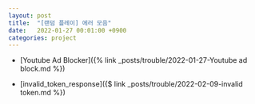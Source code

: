 ```yaml
---
layout: post
title:  "[랜덤 플레이] 에러 모음"
date:   2022-01-27 00:01:00 +0900
categories: project
---
```


- [Youtube Ad Blocker]({% link _posts/trouble/2022-01-27-Youtube ad block.md %})

- [invalid_token_response]({$ link _posts/trouble/2022-02-09-invalid token.md %})